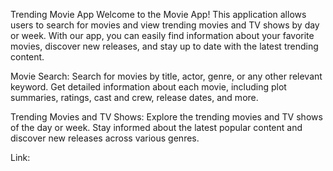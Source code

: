 Trending Movie App
Welcome to the Movie App! This application allows users to search for movies and view trending movies and TV shows by day or week. With our app, you can easily find information about your favorite movies, discover new releases, and stay up to date with the latest trending content.

Movie Search: Search for movies by title, actor, genre, or any other relevant keyword. Get detailed information about each movie, including plot summaries, ratings, cast and crew, release dates, and more.

Trending Movies and TV Shows: Explore the trending movies and TV shows of the day or week. Stay informed about the latest popular content and discover new releases across various genres.

Link: 
